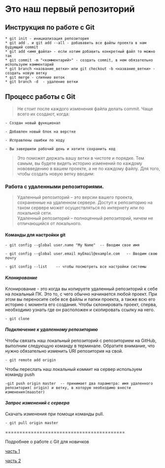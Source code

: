 # Это наш первый репозиторий
## Инструкция по работе с Git

    * git init - инициализация репозитория
    * git add . и git add --all - добававить все файлы проекта в нам будующий commit
    * git add <имя_файла> - если хотим добавить конкретный файл то можно так 
    * git commit -m "<комментарий>" - создать commit, в нем обязательно используем комментарий
    * git branch <название_ветки> или git checkout -b <название_ветки> - создать новую ветку
    * git merge - слияние веток
    * git branch -d  - удаление ветки

## Процесс работы с Git 
> Не стоит после каждого изменения файла делать commit. Чаще всего их создают, когда:

    - Создан новый функционал

    - Добавлен новый блок на верстке

    - Исправлены ошибки по коду

    - Вы завершили рабочий день и хотите сохранить код

> Это поможет держать вашу ветки в чистоте и порядке. Тем самым, вы будете видеть историю изменений по каждому нововведению в вашем проекте, а не по каждому файлу.
Для того, чтобы создать новую ветку вводим:

### Работа с удаленными репозиториями.
> Удаленный  репозиторий – это версии вашего проекта, сохраненные на удаленном сервере. Доступ к репозиторию на таком сервере может осуществляться по интернету или по локальной сети.  
Удаленный репозиторий – полноценный репозиторий, ничем не отличающийся от локального.

#### Команды для настройки git

    - git config --global user.name "My Name"  -- Вводим свое имя

    - git config --global user.email myEmail@example.com   -- Вводим свою почту

    - git config --list    -- чтобы посмотреть все настройки системы

#### ***Клонирование***
Клонирование - это когда вы копируете удаленный репозиторий к себе на локальный ПК. Это то, с чего обычно начинается любой проект. При этом вы переносите себе все файлы и папки проекта, а также всю его историю с момента его создания. Чтобы склонировать проект, сперва, необходимо узнать где он расположен и скопировать ссылку на него. 

    - git clone
####    ***Подключение к удаленному репозиторию***

Чтобы связать наш локальный репозиторий с репозиторием на GitHub, выполним следующую команду в терминале. Обратите внимание, что нужно обязательно изменить URI репозитория на свой.

    - git remote add origin

Чтобы переслать наш локальный коммит на сервер используем команду push
    
    -git push origin master  -- принимает два параметра: имя удаленного репозитория( origin) и ветку, в которую необходимо внести изменения(maaster)

#### ***Запрос изменений с сервера***

Cкачать изменения при помощи команды pull.

    - git pull origin master



==========================================

Подробнее о работе с Git для новичков

[часть 1](https://habr.com/ru/post/541258/ "Git для новичков (часть 1)")
 
[часть 2](https://habr.com/ru/post/542616/ "Git для новичков (часть 2)")